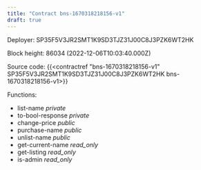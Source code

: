 ```yaml
---
title: "Contract bns-1670318218156-v1"
draft: true
---
```

Deployer: SP35F5V3JR2SMT1K9SD3TJZ31J00C8J3PZK6WT2HK


 



Block height: 86034 (2022-12-06T10:03:40.000Z)

Source code: {{<contractref "bns-1670318218156-v1" SP35F5V3JR2SMT1K9SD3TJZ31J00C8J3PZK6WT2HK bns-1670318218156-v1>}}

Functions:

* list-name _private_
* to-bool-response _private_
* change-price _public_
* purchase-name _public_
* unlist-name _public_
* get-current-name _read_only_
* get-listing _read_only_
* is-admin _read_only_

